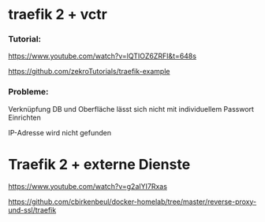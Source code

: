 # traefik 2 + vctr
### Tutorial:

https://www.youtube.com/watch?v=lQTIOZ6ZRFI&t=648s

https://github.com/zekroTutorials/traefik-example

### Probleme:
Verknüpfung DB und Oberfläche lässt sich nicht mit individuellem Passwort Einrichten

IP-Adresse wird nicht gefunden

# Traefik 2 + externe Dienste

https://www.youtube.com/watch?v=g2aIYI7Rxas

https://github.com/cbirkenbeul/docker-homelab/tree/master/reverse-proxy-und-ssl/traefik

